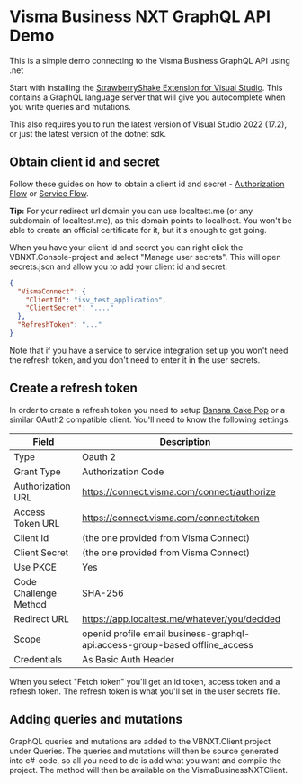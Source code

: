 # Visma Business NXT GraphQL API Demo
This is a simple demo connecting to the Visma Business GraphQL API using .net

Start with installing the [StrawberryShake Extension for Visual Studio](https://marketplace.visualstudio.com/items?itemName=ChilliCream.strawberryshake-visualstudio). This contains a GraphQL language server that will give you autocomplete when you write queries and mutations.

This also requires you to run the latest version of Visual Studio 2022 (17.2), or just the latest version of the dotnet sdk.

## Obtain client id and secret

Follow these guides on how to obtain a client id and secret - [Authorization Flow](https://docs.business.visma.net/docs/authentication/web/setup_web) or [Service Flow](https://docs.business.visma.net/docs/authentication/service/setup_service).

**Tip:** For your redirect url domain you can use localtest.me (or any subdomain of localtest.me), as this domain points to localhost. You won't be able to create an official certificate for it, but it's enough to get going.

When you have your client id and secret you can right click the VBNXT.Console-project and select "Manage user secrets". This will open secrets.json and allow you to add your client id and secret.

```json
{
  "VismaConnect": {
    "ClientId": "isv_test_application",
    "ClientSecret": "...."
  },
  "RefreshToken": "..."
}
```

Note that if you have a service to service integration set up you won't need the refresh token, and you don't need to enter it in the user secrets.

## Create a refresh token
In order to create a refresh token you need to setup [Banana Cake Pop](https://chillicream.com/docs/bananacakepop/install) or a similar OAuth2 compatible client. You'll need to know the following settings.

| Field | Description |
| ----- | ------------ |
| Type | Oauth 2 |
| Grant Type | Authorization Code |
| Authorization URL | https://connect.visma.com/connect/authorize |
| Access Token URL | https://connect.visma.com/connect/token |
| Client Id | (the one provided from Visma Connect) |
| Client Secret | (the one provided from Visma Connect) |
| Use PKCE | Yes | 
| Code Challenge Method | SHA-256 |
| Redirect URL | https://app.localtest.me/whatever/you/decided |
| Scope | openid profile email business-graphql-api:access-group-based offline_access |
| Credentials | As Basic Auth Header |

When you select "Fetch token" you'll get an id token, access token and a refresh token. The refresh token is what you'll set in the user secrets file.

## Adding queries and mutations

GraphQL queries and mutations are added to the VBNXT.Client project under Queries. The queries and mutations will then be source generated into c#-code, so all you need to do is add what you want and compile the project. The method will then be available on the VismaBusinessNXTClient.
